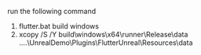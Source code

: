 
run the following command
1. flutter.bat build windows
2. xcopy /S /Y build\windows\x64\runner\Release\data ..\..\UnrealDemo\Plugins\FlutterUnreal\Resources\data

